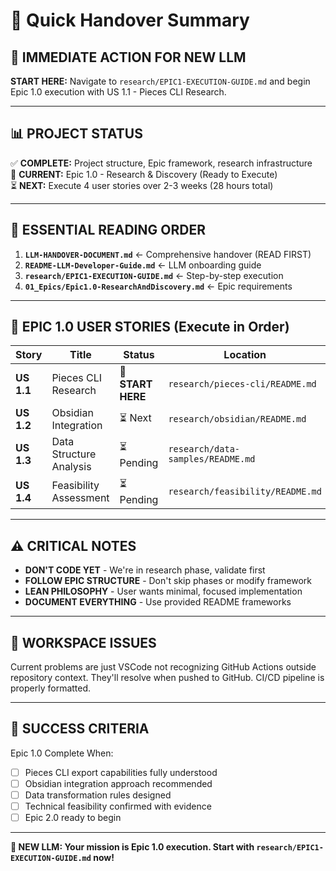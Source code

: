 # 🤖 Quick Handover Summary

## 🎯 **IMMEDIATE ACTION FOR NEW LLM**

**START HERE:** Navigate to `research/EPIC1-EXECUTION-GUIDE.md` and begin Epic 1.0 execution with US 1.1 - Pieces CLI Research.

---

## 📊 **PROJECT STATUS**

✅ **COMPLETE:** Project structure, Epic framework, research infrastructure  
🚀 **CURRENT:** Epic 1.0 - Research & Discovery (Ready to Execute)  
⏳ **NEXT:** Execute 4 user stories over 2-3 weeks (28 hours total)

---

## 📖 **ESSENTIAL READING ORDER**

1. **`LLM-HANDOVER-DOCUMENT.md`** ← Comprehensive handover (READ FIRST)
2. **`README-LLM-Developer-Guide.md`** ← LLM onboarding guide
3. **`research/EPIC1-EXECUTION-GUIDE.md`** ← Step-by-step execution
4. **`01_Epics/Epic1.0-ResearchAndDiscovery.md`** ← Epic requirements

---

## 🚀 **EPIC 1.0 USER STORIES (Execute in Order)**

| Story | Title | Status | Location | Hours |
|-------|-------|--------|----------|-------|
| **US 1.1** | Pieces CLI Research | 🚀 **START HERE** | `research/pieces-cli/README.md` | 8h |
| **US 1.2** | Obsidian Integration | ⏳ Next | `research/obsidian/README.md` | 6h |
| **US 1.3** | Data Structure Analysis | ⏳ Pending | `research/data-samples/README.md` | 8h |
| **US 1.4** | Feasibility Assessment | ⏳ Pending | `research/feasibility/README.md` | 6h |

---

## ⚠️ **CRITICAL NOTES**

- **DON'T CODE YET** - We're in research phase, validate first
- **FOLLOW EPIC STRUCTURE** - Don't skip phases or modify framework
- **LEAN PHILOSOPHY** - User wants minimal, focused implementation
- **DOCUMENT EVERYTHING** - Use provided README frameworks

---

## 🔧 **WORKSPACE ISSUES**

Current problems are just VSCode not recognizing GitHub Actions outside repository context. They'll resolve when pushed to GitHub. CI/CD pipeline is properly formatted.

---

## 🎯 **SUCCESS CRITERIA**

Epic 1.0 Complete When:
- [ ] Pieces CLI export capabilities fully understood
- [ ] Obsidian integration approach recommended  
- [ ] Data transformation rules designed
- [ ] Technical feasibility confirmed with evidence
- [ ] Epic 2.0 ready to begin

---

**🚀 NEW LLM: Your mission is Epic 1.0 execution. Start with `research/EPIC1-EXECUTION-GUIDE.md` now!**